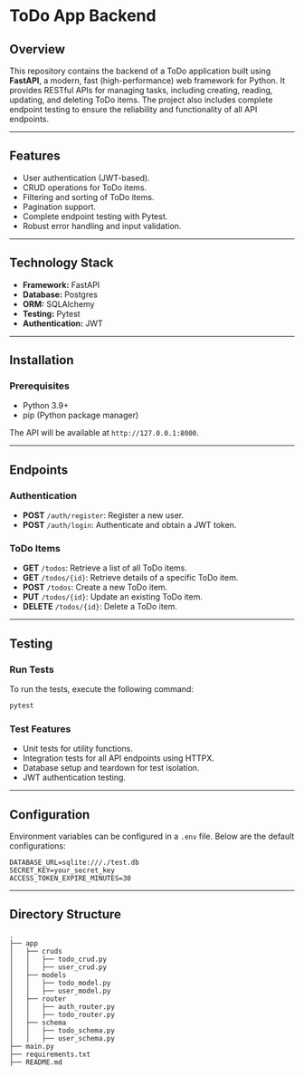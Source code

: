 # ToDo App Backend

## Overview
This repository contains the backend of a ToDo application built using **FastAPI**, a modern, fast (high-performance) web framework for Python. It provides RESTful APIs for managing tasks, including creating, reading, updating, and deleting ToDo items. The project also includes complete endpoint testing to ensure the reliability and functionality of all API endpoints.

---

## Features
- User authentication (JWT-based).
- CRUD operations for ToDo items.
- Filtering and sorting of ToDo items.
- Pagination support.
- Complete endpoint testing with Pytest.
- Robust error handling and input validation.

---

## Technology Stack
- **Framework:** FastAPI
- **Database:** Postgres
- **ORM:** SQLAlchemy
- **Testing:** Pytest
- **Authentication:** JWT

---

## Installation

### Prerequisites
- Python 3.9+
- pip (Python package manager)

The API will be available at `http://127.0.0.1:8000`.

---

## Endpoints

### Authentication
- **POST** `/auth/register`: Register a new user.
- **POST** `/auth/login`: Authenticate and obtain a JWT token.

### ToDo Items
- **GET** `/todos`: Retrieve a list of all ToDo items.
- **GET** `/todos/{id}`: Retrieve details of a specific ToDo item.
- **POST** `/todos`: Create a new ToDo item.
- **PUT** `/todos/{id}`: Update an existing ToDo item.
- **DELETE** `/todos/{id}`: Delete a ToDo item.

---

## Testing

### Run Tests
To run the tests, execute the following command:
```bash
pytest
```

### Test Features
- Unit tests for utility functions.
- Integration tests for all API endpoints using HTTPX.
- Database setup and teardown for test isolation.
- JWT authentication testing.

---

## Configuration

Environment variables can be configured in a `.env` file. Below are the default configurations:

```env
DATABASE_URL=sqlite:///./test.db
SECRET_KEY=your_secret_key
ACCESS_TOKEN_EXPIRE_MINUTES=30
```

---

## Directory Structure
```
.
├── app
│   ├── cruds
│   │   ├── todo_crud.py
│   │   ├── user_crud.py
│   ├── models
│   │   ├── todo_model.py
│   │   ├── user_model.py
│   ├── router
│   │   ├── auth_router.py
│   │   ├── todo_router.py
│   ├── schema
│   │   ├── todo_schema.py
│   │   ├── user_schema.py
├── main.py
├── requirements.txt
├── README.md
```

